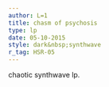 ```yaml
---
author: L=1
title: chasm of psychosis
type: lp
date: 05-10-2015
style: dark&nbsp;synthwave
r_tag: HSR-05
---
```


chaotic synthwave lp.
